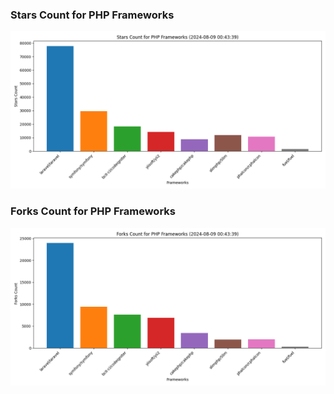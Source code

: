 ### Stars Count for PHP Frameworks

![Stars Chart](./archive/charts/20240809004339_stars_count.png)

### Forks Count for PHP Frameworks

![Forks Chart](./archive/charts/20240809004339_forks_count.png)

